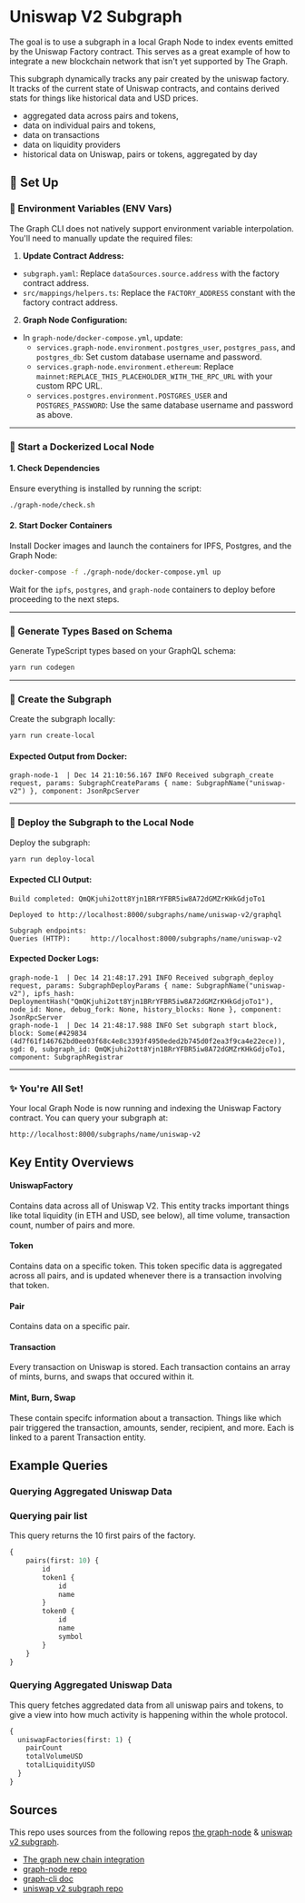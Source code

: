 # Uniswap V2 Subgraph

The goal is to use a subgraph in a local Graph Node to index events emitted by the Uniswap Factory contract. This serves as a great example of how to integrate a new blockchain network that isn't yet supported by The Graph.

This subgraph dynamically tracks any pair created by the uniswap factory. It tracks of the current state of Uniswap contracts, and contains derived stats for things like historical data and USD prices.

- aggregated data across pairs and tokens,
- data on individual pairs and tokens,
- data on transactions
- data on liquidity providers
- historical data on Uniswap, pairs or tokens, aggregated by day


## 🚀 Set Up

### 🔐 Environment Variables (ENV Vars)
The Graph CLI does not natively support environment variable interpolation. You'll need to manually update the required files:

1. **Update Contract Address:**
  - `subgraph.yaml`: Replace `dataSources.source.address` with the factory contract address.
  - `src/mappings/helpers.ts`: Replace the `FACTORY_ADDRESS` constant with the factory contract address.

2. **Graph Node Configuration:**
  - In `graph-node/docker-compose.yml`, update:
    - `services.graph-node.environment.postgres_user`, `postgres_pass`, and `postgres_db`: Set custom database username and password.
    - `services.graph-node.environment.ethereum`: Replace `mainnet:REPLACE_THIS_PLACEHOLDER_WITH_THE_RPC_URL` with your custom RPC URL.
    - `services.postgres.environment.POSTGRES_USER` and `POSTGRES_PASSWORD`: Use the same database username and password as above.

---

### 🚒 Start a Dockerized Local Node

#### 1. Check Dependencies
Ensure everything is installed by running the script:
```bash
./graph-node/check.sh
```

#### 2. Start Docker Containers
Install Docker images and launch the containers for IPFS, Postgres, and the Graph Node:
```bash
docker-compose -f ./graph-node/docker-compose.yml up
```

Wait for the `ipfs`, `postgres`, and `graph-node` containers to deploy before proceeding to the next steps.

---

### 🔧 Generate Types Based on Schema
Generate TypeScript types based on your GraphQL schema:
```bash
yarn run codegen
```

---

### 🎨 Create the Subgraph
Create the subgraph locally:
```bash
yarn run create-local
```

#### Expected Output from Docker:
```
graph-node-1  | Dec 14 21:10:56.167 INFO Received subgraph_create request, params: SubgraphCreateParams { name: SubgraphName("uniswap-v2") }, component: JsonRpcServer
```

---

### 📢 Deploy the Subgraph to the Local Node
Deploy the subgraph:
```bash
yarn run deploy-local
```

#### Expected CLI Output:
```
Build completed: QmQKjuhi2ott8Yjn1BRrYFBR5iw8A72dGMZrKHkGdjoTo1

Deployed to http://localhost:8000/subgraphs/name/uniswap-v2/graphql

Subgraph endpoints:
Queries (HTTP):     http://localhost:8000/subgraphs/name/uniswap-v2
```

#### Expected Docker Logs:
```
graph-node-1  | Dec 14 21:48:17.291 INFO Received subgraph_deploy request, params: SubgraphDeployParams { name: SubgraphName("uniswap-v2"), ipfs_hash: DeploymentHash("QmQKjuhi2ott8Yjn1BRrYFBR5iw8A72dGMZrKHkGdjoTo1"), node_id: None, debug_fork: None, history_blocks: None }, component: JsonRpcServer
graph-node-1  | Dec 14 21:48:17.988 INFO Set subgraph start block, block: Some(#429834 (4d7f61f146762bd0ee03f68c4e8c3393f4950eded2b745d0f2ea3f9ca4e22ece)), sgd: 0, subgraph_id: QmQKjuhi2ott8Yjn1BRrYFBR5iw8A72dGMZrKHkGdjoTo1, component: SubgraphRegistrar
```

---

### ✨ You're All Set!
Your local Graph Node is now running and indexing the Uniswap Factory contract. You can query your subgraph at:
```plaintext
http://localhost:8000/subgraphs/name/uniswap-v2
```



## Key Entity Overviews

#### UniswapFactory

Contains data across all of Uniswap V2. This entity tracks important things like total liquidity (in ETH and USD, see below), all time volume, transaction count, number of pairs and more.

#### Token

Contains data on a specific token. This token specific data is aggregated across all pairs, and is updated whenever there is a transaction involving that token.

#### Pair

Contains data on a specific pair.

#### Transaction

Every transaction on Uniswap is stored. Each transaction contains an array of mints, burns, and swaps that occured within it.

#### Mint, Burn, Swap

These contain specifc information about a transaction. Things like which pair triggered the transaction, amounts, sender, recipient, and more. Each is linked to a parent Transaction entity.

## Example Queries

### Querying Aggregated Uniswap Data

### Querying pair list
This query returns the 10 first pairs of the factory.

```graphql
{
    pairs(first: 10) {
        id
        token1 {
            id
            name
        }
        token0 {
            id
            name
            symbol
        }
    }
}
```

### Querying Aggregated Uniswap Data

This query fetches aggredated data from all uniswap pairs and tokens, to give a view into how much activity is happening within the whole protocol.

```graphql
{
  uniswapFactories(first: 1) {
    pairCount
    totalVolumeUSD
    totalLiquidityUSD
  }
}
```

## Sources

This repo uses sources from the following repos [the graph-node](https://github.com/graphprotocol/graph-node) & [uniswap v2 subgraph](https://github.com/Uniswap/v2-subgraph). 

* [The graph new chain integration](https://thegraph.com/docs/en/new-chain-integration/)
* [graph-node repo](https://github.com/graphprotocol/graph-node)
* [graph-cli doc](https://thegraph.com/docs/en/quick-start/)
* [uniswap v2 subgraph repo](https://github.com/Uniswap/v2-subgraph)
